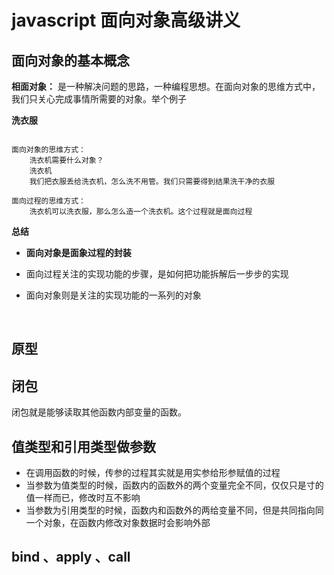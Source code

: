# javascript 面向对象高级讲义

## 面向对象的基本概念

**相面对象：** 是一种解决问题的思路，一种编程思想。在面向对象的思维方式中，我们只关心完成事情所需要的对象。举个例子

**洗衣服**

````

面向对象的思维方式：
	洗衣机需要什么对象？
	洗衣机
	我们把衣服丢给洗衣机，怎么洗不用管。我们只需要得到结果洗干净的衣服

面向过程的思维方式：
	洗衣机可以洗衣服，那么怎么造一个洗衣机。这个过程就是面向过程

````

**总结**

- **面向对象是面象过程的封装**


- 面向过程关注的实现功能的步骤，是如何把功能拆解后一步步的实现

- 面向对象则是关注的实现功能的一系列的对象

  ​

## 原型





## 闭包

 闭包就是能够读取其他函数内部变量的函数。





## 值类型和引用类型做参数

- 在调用函数的时候，传参的过程其实就是用实参给形参赋值的过程
- 当参数为值类型的时候，函数内的函数外的两个变量完全不同，仅仅只是寸的值一样而已，修改时互不影响
- 当参数为引用类型的时候，函数内和函数外的两给变量不同，但是共同指向同一个对象，在函数内修改对象数据时会影响外部


## bind 、apply 、call


